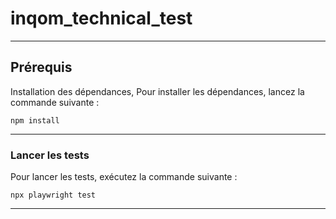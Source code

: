 # inqom_technical_test

---

## Prérequis

Installation des dépendances, Pour installer les dépendances, lancez la commande suivante :

``` npm install ```

---

### Lancer les tests

Pour lancer les tests, exécutez la commande suivante :

``` npx playwright test ```

---
